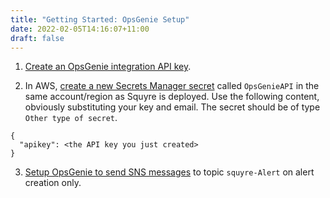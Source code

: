 ```yaml
---
title: "Getting Started: OpsGenie Setup"
date: 2022-02-05T14:16:07+11:00
draft: false
---
```


1. [Create an OpsGenie integration API key](https://support.atlassian.com/opsgenie/docs/create-a-default-api-integration/).

2. In AWS, [create a new Secrets Manager secret](https://docs.aws.amazon.com/secretsmanager/latest/userguide/manage_create-basic-secret.html) called `OpsGenieAPI` in the same account/region as Squyre is deployed. Use the following content, obviously substituting your key and email. The secret should be of type `Other type of secret`.
```
{
  "apikey": <the API key you just created>
}
```
3. [Setup OpsGenie to send SNS messages](https://support.atlassian.com/opsgenie/docs/integrate-opsgenie-with-outgoing-amazon-sns/) to topic `squyre-Alert` on alert creation only.

